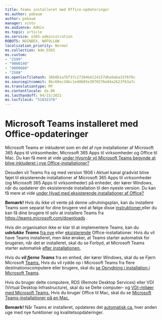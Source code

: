 ```yaml
---
title: Teams installeret med Office-opdateringer
ms.author: pebaum
author: pebaum
manager: scotv
ms.audience: Admin
ms.topic: article
ms.service: o365-administration
ROBOTS: NOINDEX, NOFOLLOW
localization_priority: Normal
ms.collection: Adm_O365
ms.custom:
- "2599"
- "9000140"
- "9000660"
- "2509"
ms.openlocfilehash: 36b0b1a7bf37c27304b4124157dba9aba337678c
ms.sourcegitcommit: 8bc60ec34bc1e40685e3976576e04a2623f63a7c
ms.translationtype: MT
ms.contentlocale: da-DK
ms.lasthandoff: 04/15/2021
ms.locfileid: "51832376"
---
```

# <a name="microsoft-teams-installed-with-office-updates"></a>Microsoft Teams installeret med Office-opdateringer

Microsoft Teams er inkluderet som en del af nye installationer af Microsoft 365 Apps til virksomheder, Microsoft 365 Apps til virksomheder og Office til Mac.  Du kan få mere at vide [under Hvornår vil Microsoft Teams begynde at blive inkluderet i nye Office-installationer?](https://docs.microsoft.com/deployoffice/teams-install#when-will-microsoft-teams-start-being-included-with-new-installations-of-microsoft-365-apps)

Desuden vil Teams fra og med version 1906 i  Aktuel kanal gradvist blive føjet til eksisterende installationer af Microsoft 365 Apps til virksomheder (og Microsoft 365 Apps til virksomheder) på enheder, der kører Windows, når du opdaterer din eksisterende installation til den nyeste version. Du kan få mere at vide [under Hvad med eksisterende installationer af Office?](https://docs.microsoft.com/deployoffice/teams-install#what-about-existing-installations-of-microsoft-365-apps)

**Bemærk!** Hvis du ikke vil vente på denne udrulningsplan, kan du installere Teams som separat for dine brugere ved at følge disse [instruktioner,](https://docs.microsoft.com/MicrosoftTeams/msi-deployment)eller du kan få dine brugere til selv at installere Teams fra https://teams.microsoft.com/downloads .

Hvis din organisation ikke er klar til at implementere Teams, kan du ***udelukke Teams*** [fra nye](https://docs.microsoft.com/deployoffice/teams-install#how-to-exclude-microsoft-teams-from-new-installations-of-microsoft-365-apps) eller [eksisterende](https://docs.microsoft.com/deployoffice/teams-install#use-group-policy-to-control-the-installation-of-microsoft-teams) Office-installationer. Hvis du vil have Teams installeret, men ikke ønsker, at Teams starter automatisk for brugeren, når det er installeret, skal du se Forbyd, at Microsoft Teams starter automatisk [efter installationen.](https://docs.microsoft.com/deployoffice/teams-install#use-group-policy-to-prevent-microsoft-teams-from-starting-automatically-after-installation)

Hvis du ***vil fjerne Teams*** fra en enhed, der kører Windows, skal du se Fjern Microsoft [Teams.](https://support.office.com/article/uninstall-microsoft-teams-3b159754-3c26-4952-abe7-57d27f5f4c81) Hvis du vil rydde op i Microsoft Teams fra flere destinationscomputere eller brugere, skal du [se Oprydning i installation i Microsoft Teams](https://docs.microsoft.com/microsoftteams/scripts/powershell-script-teams-deployment-clean-up).

Hvis du bruger delte computere, RDS (Remote Desktop Services) eller VDI (Virtual Desktop Infrastructure), skal du se Delte computer- og [VDI-miljøer med Microsoft Teams.](https://docs.microsoft.com/deployoffice/teams-install#shared-computer-and-vdi-environments-with-microsoft-teams) Hvis du bruger Office til Mac, skal du se [Microsoft Teams-installationer på en Mac.](https://docs.microsoft.com/deployoffice/teams-install#microsoft-teams-installations-on-a-mac)

**Bemærk!** Når Teams er installeret, opdateres det [automatisk ca.](https://docs.microsoft.com/deployoffice/teams-install#feature-and-quality-updates-for-microsoft-teams) hver anden uge med nye funktioner og kvalitetsopdateringer. 